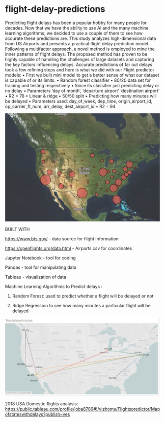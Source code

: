 # flight-delay-predictions



Predicting flight delays has been a popular hobby for many people for decades. Now that we have the ability to use AI and the many machine learning algorithms, we decided to use a couple of them to see how accurate these predictions are. This study analyzes high-dimensional data from US Airports and presents a practical flight delay prediction model. Following a multifactor approach, a novel method is employed to mine the inner patterns of flight delays. The proposed method has proven to be highly capable of handling the challenges of large datasets and capturing the key factors influencing delays. Accurate predictions of far out delays took a few refining steps and here is what we did with our Flight predictor models:
•	First we built mini model to get a better sense of what our dataset is capable of or its limits.
•	Random forest classifier
•	80/20 data set for training and testing respectively
•	Since its classifier just predicting delay or no delay
•	Parameters ‘day of month’, ‘departure airport’ ‘destination airport’
•	R2 = 78
•	Linear & ridge 
•	50/50 split
•	Predicting how many minutes will be delayed
•	Parameters used: day_of_week, dep_time, origin_airport_id, op_carrier_fl_num, arr_delay, dest_airport_id
•	R2 = 94



![](https://github.com/nithabalakrishnan/flight-delay-prediction/blob/master/Pictures/by%20state.JPG)

BUILT WITH

https://www.bts.gov/ -  data source for flight information

https://openflights.org/data.html - Airports csv for coordinates



Jupyter Notebook - tool for coding

Pandas - tool for manipulating data

Tableau - visualization of data

Machine Learning Algorithms to Predict delays :  

1) Random Forest: used to predict whether a flight will be delayed or not 

2) Ridge Regression to see how many minutes a particular flight will be delayed

![](https://github.com/nithabalakrishnan/flight-delay-prediction/blob/master/Pictures/topdelayed.JPG)


2018 USA Domestic flights analysis:
https://public.tableau.com/profile/loba8789#!/vizhome/Flightspredictor/Mapofstateswithdelays?publish=yes


